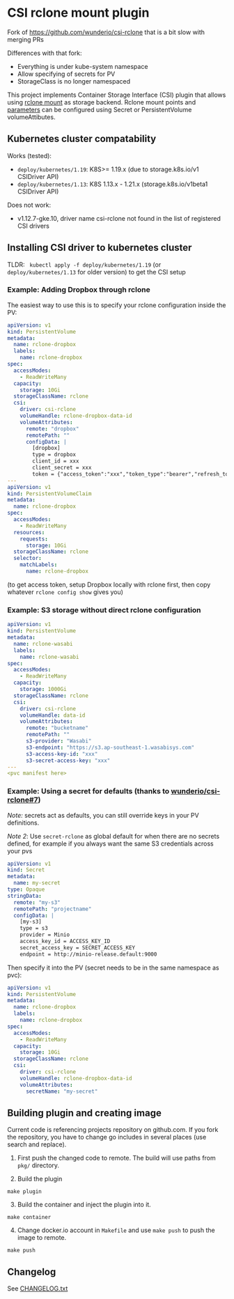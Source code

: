 # CSI rclone mount plugin

Fork of https://github.com/wunderio/csi-rclone that is a bit slow with merging PRs

Differences with that fork:

- Everything is under kube-system namespace
- Allow specifying of secrets for PV
- StorageClass is no longer namespaced

This project implements Container Storage Interface (CSI) plugin that allows using [rclone mount](https://rclone.org/) as storage backend. Rclone mount points and [parameters](https://rclone.org/commands/rclone_mount/) can be configured using Secret or PersistentVolume volumeAttibutes.

## Kubernetes cluster compatability

Works (tested):

- `deploy/kubernetes/1.19`: K8S>= 1.19.x (due to storage.k8s.io/v1 CSIDriver API)
- `deploy/kubernetes/1.13`: K8S 1.13.x - 1.21.x (storage.k8s.io/v1beta1 CSIDriver API)

Does not work:

- v1.12.7-gke.10, driver name csi-rclone not found in the list of registered CSI drivers

## Installing CSI driver to kubernetes cluster

TLDR: ` kubectl apply -f deploy/kubernetes/1.19` (or `deploy/kubernetes/1.13` for older version) to get the CSI setup

### Example: Adding Dropbox through rclone

The easiest way to use this is to specify your rclone configuration inside the PV:

```yaml
apiVersion: v1
kind: PersistentVolume
metadata:
  name: rclone-dropbox
  labels:
    name: rclone-dropbox
spec:
  accessModes:
    - ReadWriteMany
  capacity:
    storage: 10Gi
  storageClassName: rclone
  csi:
    driver: csi-rclone
    volumeHandle: rclone-dropbox-data-id
    volumeAttributes:
      remote: "dropbox"
      remotePath: ""
      configData: |
        [dropbox]
        type = dropbox
        client_id = xxx
        client_secret = xxx
        token = {"access_token":"xxx","token_type":"bearer","refresh_token":"xxx","expiry":"xxx"}
---
apiVersion: v1
kind: PersistentVolumeClaim
metadata:
  name: rclone-dropbox
spec:
  accessModes:
    - ReadWriteMany
  resources:
    requests:
      storage: 10Gi
  storageClassName: rclone
  selector:
    matchLabels:
      name: rclone-dropbox
```

(to get access token, setup Dropbox locally with rclone first, then copy whatever `rclone config show` gives you)

### Example: S3 storage without direct rclone configuration

```yaml
apiVersion: v1
kind: PersistentVolume
metadata:
  name: rclone-wasabi
  labels:
    name: rclone-wasabi
spec:
  accessModes:
    - ReadWriteMany
  capacity:
    storage: 1000Gi
  storageClassName: rclone
  csi:
    driver: csi-rclone
    volumeHandle: data-id
    volumeAttributes:
      remote: "bucketname"
      remotePath: ""
      s3-provider: "Wasabi"
      s3-endpoint: "https://s3.ap-southeast-1.wasabisys.com"
      s3-access-key-id: "xxx"
      s3-secret-access-key: "xxx"
---
<pvc manifest here>
```

### Example: Using a secret for defaults (thanks to [wunderio/csi-rclone#7](https://github.com/wunderio/csi-rclone/pull/7))

_Note:_ secrets act as defaults, you can still override keys in your PV definitions.

_Note 2_: Use `secret-rclone` as global default for when there are no secrets defined, for example if you always want the same S3 credentials across your pvs

```yaml
apiVersion: v1
kind: Secret
metadata:
  name: my-secret
type: Opaque
stringData:
  remote: "my-s3"
  remotePath: "projectname"
  configData: |
    [my-s3]
    type = s3
    provider = Minio
    access_key_id = ACCESS_KEY_ID
    secret_access_key = SECRET_ACCESS_KEY
    endpoint = http://minio-release.default:9000
```

Then specify it into the PV (secret needs to be in the same namespace as pvc):

```yaml
apiVersion: v1
kind: PersistentVolume
metadata:
  name: rclone-dropbox
  labels:
    name: rclone-dropbox
spec:
  accessModes:
    - ReadWriteMany
  capacity:
    storage: 10Gi
  storageClassName: rclone
  csi:
    driver: csi-rclone
    volumeHandle: rclone-dropbox-data-id
    volumeAttributes:
      secretName: "my-secret"
```

## Building plugin and creating image

Current code is referencing projects repository on github.com. If you fork the repository, you have to change go includes in several places (use search and replace).

1. First push the changed code to remote. The build will use paths from `pkg/` directory.

2. Build the plugin

```
make plugin
```

3. Build the container and inject the plugin into it.

```
make container
```

4. Change docker.io account in `Makefile` and use `make push` to push the image to remote.

```
make push
```

## Changelog

See [CHANGELOG.txt](CHANGELOG.txt)
